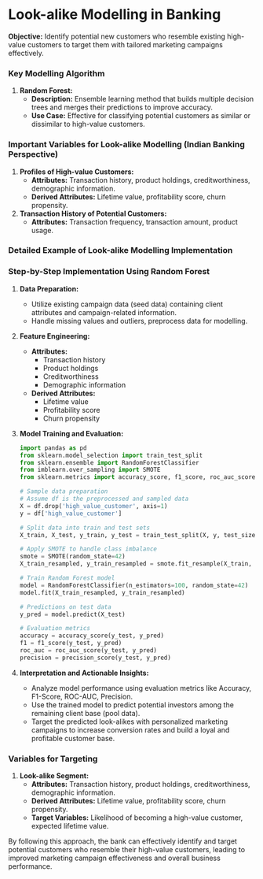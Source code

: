 # Look-alike Modelling in Banking

**Objective:** Identify potential new customers who resemble existing high-value customers to target them with tailored marketing campaigns effectively.

### Key Modelling Algorithm

1. **Random Forest:**
    - **Description:** Ensemble learning method that builds multiple decision trees and merges their predictions to improve accuracy.
    - **Use Case:** Effective for classifying potential customers as similar or dissimilar to high-value customers.

### Important Variables for Look-alike Modelling (Indian Banking Perspective)

1. **Profiles of High-value Customers:**
    - **Attributes:** Transaction history, product holdings, creditworthiness, demographic information.
    - **Derived Attributes:** Lifetime value, profitability score, churn propensity.
2. **Transaction History of Potential Customers:**
    - **Attributes:** Transaction frequency, transaction amount, product usage.

### Detailed Example of Look-alike Modelling Implementation

### Step-by-Step Implementation Using Random Forest

1. **Data Preparation:**
    - Utilize existing campaign data (seed data) containing client attributes and campaign-related information.
    - Handle missing values and outliers, preprocess data for modelling.
2. **Feature Engineering:**
    - **Attributes:**
        - Transaction history
        - Product holdings
        - Creditworthiness
        - Demographic information
    - **Derived Attributes:**
        - Lifetime value
        - Profitability score
        - Churn propensity
3. **Model Training and Evaluation:**
    
    ```python
    import pandas as pd
    from sklearn.model_selection import train_test_split
    from sklearn.ensemble import RandomForestClassifier
    from imblearn.over_sampling import SMOTE
    from sklearn.metrics import accuracy_score, f1_score, roc_auc_score, precision_score
    
    # Sample data preparation
    # Assume df is the preprocessed and sampled data
    X = df.drop('high_value_customer', axis=1)
    y = df['high_value_customer']
    
    # Split data into train and test sets
    X_train, X_test, y_train, y_test = train_test_split(X, y, test_size=0.2, random_state=42)
    
    # Apply SMOTE to handle class imbalance
    smote = SMOTE(random_state=42)
    X_train_resampled, y_train_resampled = smote.fit_resample(X_train, y_train)
    
    # Train Random Forest model
    model = RandomForestClassifier(n_estimators=100, random_state=42)
    model.fit(X_train_resampled, y_train_resampled)
    
    # Predictions on test data
    y_pred = model.predict(X_test)
    
    # Evaluation metrics
    accuracy = accuracy_score(y_test, y_pred)
    f1 = f1_score(y_test, y_pred)
    roc_auc = roc_auc_score(y_test, y_pred)
    precision = precision_score(y_test, y_pred)
    
    ```
    
4. **Interpretation and Actionable Insights:**
    - Analyze model performance using evaluation metrics like Accuracy, F1-Score, ROC-AUC, Precision.
    - Use the trained model to predict potential investors among the remaining client base (pool data).
    - Target the predicted look-alikes with personalized marketing campaigns to increase conversion rates and build a loyal and profitable customer base.

### Variables for Targeting

1. **Look-alike Segment:**
    - **Attributes:** Transaction history, product holdings, creditworthiness, demographic information.
    - **Derived Attributes:** Lifetime value, profitability score, churn propensity.
    - **Target Variables:** Likelihood of becoming a high-value customer, expected lifetime value.

By following this approach, the bank can effectively identify and target potential customers who resemble their high-value customers, leading to improved marketing campaign effectiveness and overall business performance.
